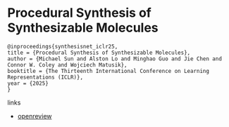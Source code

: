 # Procedural Synthesis of Synthesizable Molecules

```
@inproceedings{synthesisnet_iclr25,
title = {Procedural Synthesis of Synthesizable Molecules},
author = {Michael Sun and Alston Lo and Minghao Guo and Jie Chen and Connor W. Coley and Wojciech Matusik},
booktitle = {The Thirteenth International Conference on Learning Representations (ICLR)},
year = {2025}
}
```

links
- [openreview](https://openreview.net/forum?id=OGfyzExd69)
